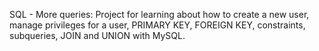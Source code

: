SQL - More queries:
Project for learning about how to create a new user, manage privileges for a user, PRIMARY KEY, FOREIGN KEY, constraints, subqueries, JOIN and UNION with MySQL.
